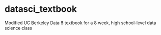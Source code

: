 # datasci_textbook
Modified UC Berkeley Data 8 textbook for a 8 week, high school-level data science class
